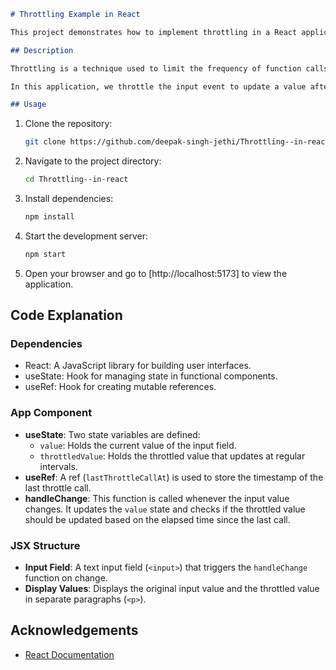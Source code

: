 
```markdown
# Throttling Example in React

This project demonstrates how to implement throttling in a React application using functional components and hooks.

## Description

Throttling is a technique used to limit the frequency of function calls. It ensures that a function is only executed at regular intervals, regardless of how frequently the event that triggers it occurs. This can be useful for optimizing performance and preventing excessive function calls.

In this application, we throttle the input event to update a value after a certain interval. The throttled value is updated only if the input event hasn't occurred for the specified duration (1 second in this case).

## Usage


```

1. Clone the repository:
   ```sh
   git clone https://github.com/deepak-singh-jethi/Throttling--in-react.git
   ```
2. Navigate to the project directory:
   ```sh
   cd Throttling--in-react
   ```
3. Install dependencies:
   ```sh
   npm install
   ```
4. Start the development server:
   ```sh
   npm start
   ```
5. Open your browser and go to [http://localhost:5173] to view the application.

## Code Explanation

### Dependencies

- React: A JavaScript library for building user interfaces.
- useState: Hook for managing state in functional components.
- useRef: Hook for creating mutable references.

### App Component

- **useState**: Two state variables are defined:
  - `value`: Holds the current value of the input field.
  - `throttledValue`: Holds the throttled value that updates at regular intervals.
- **useRef**: A ref (`lastThrottleCallAt`) is used to store the timestamp of the last throttle call.
- **handleChange**: This function is called whenever the input value changes. It updates the `value` state and checks if the throttled value should be updated based on the elapsed time since the last call.

### JSX Structure

- **Input Field**: A text input field (`<input>`) that triggers the `handleChange` function on change.
- **Display Values**: Displays the original input value and the throttled value in separate paragraphs (`<p>`).



## Acknowledgements

- [React Documentation](https://reactjs.org/docs/getting-started.html)
```

